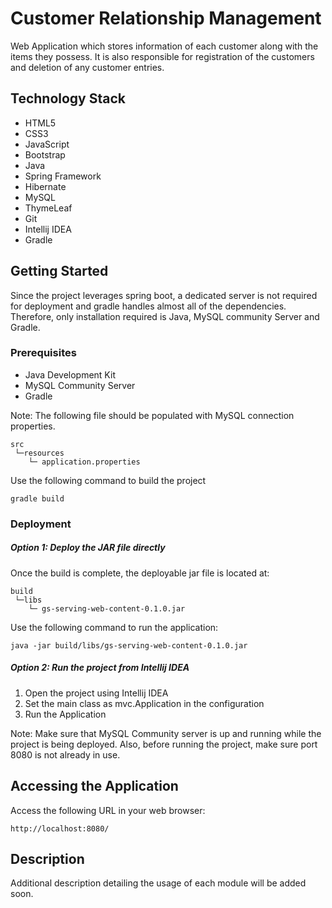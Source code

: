 # Customer Relationship Management

Web Application which stores information of each customer along with the items they possess. 
It is also responsible for registration of the customers and deletion of any customer entries.

## Technology Stack
 * HTML5
 * CSS3
 * JavaScript
 * Bootstrap
 * Java
 * Spring Framework
 * Hibernate
 * MySQL
 * ThymeLeaf
 * Git
 * Intellij IDEA
 * Gradle
 
 
## Getting Started

Since the project leverages spring boot, a dedicated server is not required for deployment and gradle handles almost all of the dependencies. Therefore, only installation required is Java, MySQL community Server and Gradle.

### Prerequisites

* Java Development Kit
* MySQL Community Server
* Gradle

Note: The following file should be populated with MySQL connection properties.
```$xslt
src
 └─resources
    └─ application.properties
```

Use the following command to build the project

```$xslt
gradle build
```

### Deployment

##### Option 1: Deploy the JAR file directly

Once the build is complete, the deployable jar file is located at:

```
build
 └─libs
    └─ gs-serving-web-content-0.1.0.jar
```

Use the following command to run the application:

```
java -jar build/libs/gs-serving-web-content-0.1.0.jar
```

##### Option 2: Run the project from Intellij IDEA

1. Open the project using Intellij IDEA
2. Set the main class as mvc.Application in the configuration
3. Run the Application

Note: Make sure that MySQL Community server is up and running while the project is being deployed.
Also, before running the project, make sure port 8080 is not already in use.

## Accessing the Application

Access the following URL in your web browser: 
```
http://localhost:8080/
```

## Description

Additional description detailing the usage of each module will be added soon.



